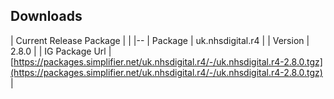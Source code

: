 ## Downloads


| Current Release Package |  |
|--
| Package | uk.nhsdigital.r4  | 
| Version | 2.8.0 |
| IG Package Url | [https://packages.simplifier.net/uk.nhsdigital.r4/-/uk.nhsdigital.r4-2.8.0.tgz](https://packages.simplifier.net/uk.nhsdigital.r4/-/uk.nhsdigital.r4-2.8.0.tgz) |

